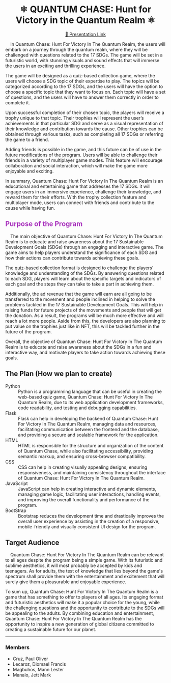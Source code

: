 <h1 align="center">⚛️ QUANTUM CHASE: Hunt for Victory in the Quantum Realm ⚛️</h1>
<p align="center" style="color: #aa36be"><a href="https://www.canva.com/design/DAFedGS14eA/W8FWSCztmba1uBR1722geg/view?utm_content=DAFedGS14eA&utm_campaign=designshare&utm_medium=link2&utm_source=sharebutton">🔗 Presentation Link</a></p>

<p>&nbsp;&nbsp;&nbsp;&nbsp;In Quantum Chase: Hunt For Victory In The Quantum Realm, the users will embark on a journey through the quantum realm, where they will be challenged with questions related to the 17 SDGs. The game will be set in a futuristic world, with stunning visuals and sound effects that will immerse the users in an exciting and thrilling experience.</p>
<p>The game will be designed as a quiz-based collection game, where the users will choose a SDG topic of their expertise to play. The topics will be categorized according to the 17 SDGs, and the users will have the option to choose a specific topic that they want to focus on. Each topic will have a set of questions, and the users will have to answer them correctly in order to complete it.</p>
<p>Upon successful completion of their chosen topic, the players will receive a trophy unique to that topic. Their trophies will represent the user’s achievements in that particular SDG and serve as a visual representation of their knowledge and contribution towards the cause. Other trophies can be obtained through various tasks, such as completing all 17 SDGs or referring the game to a friend.</p>
<p>Adding friends is possible in the game, and this future can be of use in the future modifications of the program. Users will be able to challenge their friends in a variety of multiplayer game modes. This feature will encourage collaboration and social interaction, which will make the game more enjoyable and exciting.</p>
<p>In summary, Quantum Chase: Hunt For Victory In The Quantum Realm is an educational and entertaining game that addresses the 17 SDGs. it will engage users in an immersive experience, challenge their knowledge, and reward them for their efforts. With the trophy collection feature and multiplayer mode, users can connect with friends and contribute to the cause while having fun.</p>

<h2 style="color: #aa36be">Purpose of the Program</h2>
<p>&nbsp;&nbsp;&nbsp;&nbsp;The main objective of Quantum Chase: Hunt For Victory In The Quantum Realm is to educate and raise awareness about the 17 Sustainable Development Goals (SDGs) through an engaging and interactive game. The game aims to help players understand the significance of each SDG and how their actions can contribute towards achieving these goals.</p>
<p>The quiz-based collection format is designed to challenge the players’ knowledge and understanding of the SDGs. By answering questions related to each SDG, players will learn about the specific targets and indicators of each goal and the steps they can take to take a part in achieving them.</p>
<p>Additionally, the ad revenue that the game will earn are all going to be transferred to the movement and people inclined in helping to solve the problems tackled in the 17 Sustainable Development Goals. This will help in raising funds for future projects of the movements and people that will get the donation. As a result, the programs will be much more effective and will reach a lot more people. Aside from this, the developers are also planning to put value on the trophies just like in NFT, this will be tackled further in the future of the program. </p>
<p>Overall, the objective of Quantum Chase: Hunt For Victory In The Quantum Realm is to educate and raise awareness about the SDGs in a fun and interactive way, and motivate players to take action towards achieving these goals.</p>

<h2>The Plan (How we plan to create)</h2>
<dl>
  <dt>Python</dt>
  <dd>Python is a programming language that can be useful in creating the web-based quiz game, Quantum Chase: Hunt For Victory In The Quantum Realm, due to its web application development frameworks, code readability, and testing and debugging capabilities.</dd>
  
  <dt>Flask</dt>
  <dd>Flask can help in developing the backend of Quantum Chase: Hunt For Victory In The Quantum Realm, managing data and resources, facilitating communication between the frontend and the database, and providing a secure and scalable framework for the application.</dd>
  
  <dt>HTML</dt>
  <dd>HTML is responsible for the structure and organization of the content of Quantum Chase, while also facilitating accessibility, providing semantic markup, and ensuring cross-browser compatibility.</dd>

  <dt>CSS</dt>
  <dd>CSS can help in creating visually appealing designs, ensuring responsiveness, and maintaining consistency throughout the interface of Quantum Chase: Hunt For Victory In The Quantum Realm.</dd>
  
  <dt>JavaScript</dt>
  <dd>JavaScript can help in creating interactive and dynamic elements, managing game logic, facilitating user interactions, handling events, and improving the overall functionality and performance of the program.</dd>
  
  <dt>BootStrap</dt>
  <dd>Bootstrap reduces the development time and drastically improves the overall user experience by assisting in the creation of a responsive, mobile-friendly and visually consistent UI design for the program.</dd>
</dl>

<h2>Target Audience</h2>
<p>&nbsp;&nbsp;&nbsp;&nbsp;Quantum Chase: Hunt For Victory In The Quantum Realm can be relevant to all ages despite the program being a simple game. With its futuristic and sublime aesthetics, it will most probably be accepted by kids and teenagers. As for adults, the test of knowledge that lies beyond the game's spectrum shall provide them with the entertainment and excitement that will surely give them a pleasurable and enjoyable experience.</p>
<p>To sum up, Quantum Chase: Hunt For Victory In The Quantum Realm is a game that has something to offer to players of all ages. Its engaging format and futuristic aesthetics will make it a popular choice for the young, while the challenging questions and the opportunity to contribute to the SDGs will be appealing to the adults. By combining education and entertainment, Quantum Chase: Hunt For Victory In The Quantum Realm has the opportunity to inspire a new generation of global citizens committed to creating a sustainable future for our planet.</p>

<hr>

<h3>Members</h3>
<ul>
  <li>Cruz, Paul Oliver</li>
  <li>Lecaroz, Diomael Francis</li>
  <li>Magbuhos, Mann Lester</li>
  <li>Manalo, Jett Mark</li>
</ul>
